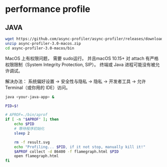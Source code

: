 # performance profile

## JAVA

```bash
wget https://github.com/async-profiler/async-profiler/releases/download/v3.0/async-profiler-3.0-macos.zip
unzip async-profiler-3.0-macos.zip
cd async-profiler-3.0-macos/bin
```

MacOS 上有权限问题， 需要 sudo运行。 并且macOS 10.15+ 对 attach 有严格权限限制（System Integrity Protection, SIP）。
终端或 Java 进程可能没有被允许调试。

解决办法：
系统偏好设置 → 安全性与隐私 → 隐私 → 开发者工具 → 允许 Terminal（或你用的 IDE）访问。


```bash
java <your-java-app> &

PID=$!

# APROF=./bin/aprof
if [ -n "$APROF" ]; then
    echo $PID
    # 等待程序初始化
    sleep 2

    rm -f result.svg
    echo "Profiling... $PID, if it not stop, manually kill it!"
    $APROF collect -d 86400 -f flamegraph.html $PID
    open flamegraph.html
fi
```


